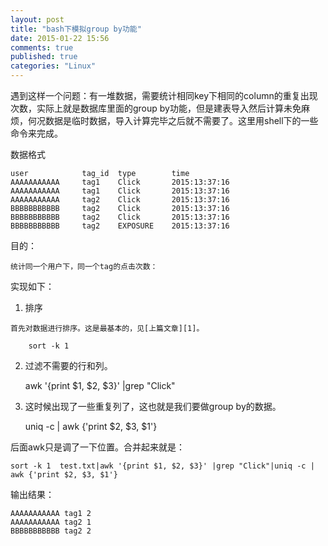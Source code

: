 ```yaml
---
layout: post
title: "bash下模拟group by功能"
date: 2015-01-22 15:56
comments: true
published: true
categories: "Linux"
---
```

  遇到这样一个问题：有一堆数据，需要统计相同key下相同的column的重复出现次数，实际上就是数据库里面的group by功能，但是建表导入然后计算未免麻烦，何况数据是临时数据，导入计算完毕之后就不需要了。这里用shell下的一些命令来完成。

  数据格式

  	user			tag_id  type		time
	AAAAAAAAAAA		tag1	Click		2015:13:37:16
	AAAAAAAAAAA		tag1	Click		2015:13:37:16
	AAAAAAAAAAA		tag2	Click		2015:13:37:16
	BBBBBBBBBBB		tag2	Click		2015:13:37:16
	BBBBBBBBBBB		tag2	Click	    2015:13:37:16
	BBBBBBBBBBB		tag2	EXPOSURE	2015:13:37:16


  目的：

  	统计同一个用户下，同一个tag的点击次数：

  实现如下：

  1. 排序

    首先对数据进行排序。这是最基本的，见[上篇文章][1]。

  	    sort -k 1 

  2. 过滤不需要的行和列。

  	    awk '{print $1, $2, $3}' |grep "Click" 

  3. 这时候出现了一些重复列了，这也就是我们要做group by的数据。

        uniq -c | awk {'print $2, $3, $1'} 

  后面awk只是调了一下位置。合并起来就是：

 	sort -k 1  test.txt|awk '{print $1, $2, $3}' |grep "Click"|uniq -c | awk {'print $2, $3, $1'} 

  输出结果：

    AAAAAAAAAAA tag1 2
  	AAAAAAAAAAA tag2 1
  	BBBBBBBBBBB tag2 2


[1]: http://cxh.me/2015/01/22/sort-using-multiple-columns/   "Sort多列排序"
